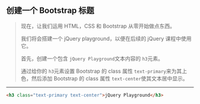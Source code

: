 ## 创建一个 Bootstrap 标题

> 现在，让我们运用 HTML，CSS 和 Bootstrap 从零开始做点东西。
>
> 我们将会搭建一个 jQuery playground，以便在后续的 jQuery 课程中使用它。
>
> 首先，创建一个包含 `jQuery Playground`文本内容的 `h3`元素。
>
> 通过给你的 `h3`元素设置 Bootstrap 的 class 属性 `text-primary`来为其上色，然后添加 Bootstrap 的 class 属性 `text-center`使其文本居中显示。

---

```html
<h3 class="text-primary text-center">jQuery Playground</h3>
```


